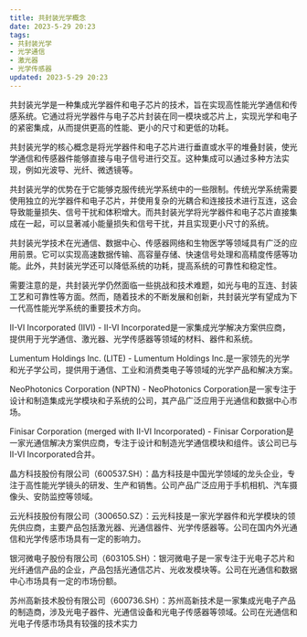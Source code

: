 ```yaml
---
title: 共封装光学概念
date: 2023-5-29 20:23
tags:
- 共封装光学
- 光学通信
- 激光器
- 光学传感器
updated: 2023-5-29 20:23
---
```

共封装光学是一种集成光学器件和电子芯片的技术，旨在实现高性能光学通信和传感系统。它通过将光学器件与电子芯片封装在同一模块或芯片上，实现光学和电子的紧密集成，从而提供更高的性能、更小的尺寸和更低的功耗。

共封装光学的核心概念是将光学器件和电子芯片进行垂直或水平的堆叠封装，使光学通信和传感器件能够直接与电子信号进行交互。这种集成可以通过多种方法实现，例如光波导、光纤、微透镜等。

共封装光学的优势在于它能够克服传统光学系统中的一些限制。传统光学系统需要使用独立的光学器件和电子芯片，并使用复杂的光耦合和连接技术进行互连，这会导致能量损失、信号干扰和体积增大。而共封装光学将光学器件和电子芯片直接集成在一起，可以显著减小能量损失和信号干扰，并且实现更小尺寸的系统。

共封装光学技术在光通信、数据中心、传感器网络和生物医学等领域具有广泛的应用前景。它可以实现高速数据传输、高容量存储、快速信号处理和高精度传感等功能。此外，共封装光学还可以降低系统的功耗，提高系统的可靠性和稳定性。

需要注意的是，共封装光学仍然面临一些挑战和技术难题，如光与电的互连、封装工艺和可靠性等方面。然而，随着技术的不断发展和创新，共封装光学有望成为下一代高性能光学系统的重要技术方向。
<!-- more -->

II-VI Incorporated (IIVI) - II-VI Incorporated是一家集成光学解决方案供应商，提供用于光学通信、激光器、光学传感器等领域的材料、器件和系统。

Lumentum Holdings Inc. (LITE) - Lumentum Holdings Inc.是一家领先的光学和光子学公司，提供用于通信、工业和消费类电子等领域的光学产品和解决方案。

NeoPhotonics Corporation (NPTN) - NeoPhotonics Corporation是一家专注于设计和制造集成光学模块和子系统的公司，其产品广泛应用于光通信和数据中心市场。

Finisar Corporation (merged with II-VI Incorporated) - Finisar Corporation是一家光通信解决方案供应商，专注于设计和制造光学通信模块和组件。该公司已与II-VI Incorporated合并。

晶方科技股份有限公司（600537.SH）：晶方科技是中国光学领域的龙头企业，专注于高性能光学镜头的研发、生产和销售。公司产品广泛应用于手机相机、汽车摄像头、安防监控等领域。

云光科技股份有限公司（300650.SZ）：云光科技是一家光学器件和光学模块的领先供应商，主要产品包括激光器、光通信器件、光学传感器等。公司在国内外光通信和光学传感市场具有一定的影响力。

银河微电子股份有限公司（603105.SH）：银河微电子是一家专注于光电子芯片和光纤通信产品的企业，产品包括光通信芯片、光收发模块等。公司在光通信和数据中心市场具有一定的市场份额。

苏州高新技术股份有限公司（600736.SH）：苏州高新技术是一家集成光电子产品的制造商，涉及光电子器件、光通信设备和光电子传感器等领域。公司在光通信和光电子传感市场具有较强的技术实力



